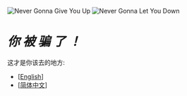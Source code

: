 ![Never Gonna Give You Up](https://media4.giphy.com/media/Ju7l5y9osyymQ/200.gif)
![Never Gonna Let You Down](https://thumbs.gfycat.com/AthleticFinishedArgusfish-max-1mb.gif)
# *你 被 骗 了 ！*
这才是你该去的地方:
- [[English](https://github.com/Rick-Lang/Rick-Lang/blob/main/EN.md)]
- [[简体中文](https://github.com/Rick-Lang/Rick-Lang/blob/main/CH.md)]
